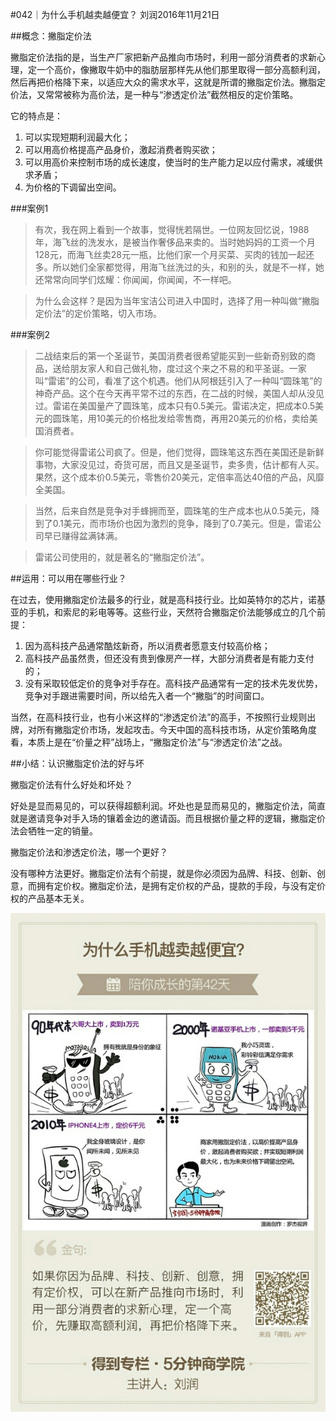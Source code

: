 #042｜为什么手机越卖越便宜？
刘润2016年11月21日

##概念：撇脂定价法

撇脂定价法指的是，当生产厂家把新产品推向市场时，利用一部分消费者的求新心理，定一个高价，像撇取牛奶中的脂肪层那样先从他们那里取得一部分高额利润，然后再把价格降下来，以适应大众的需求水平，这就是所谓的撇脂定价法。撇脂定价法，又常常被称为高价法，是一种与“渗透定价法”截然相反的定价策略。

它的特点是：
1. 可以实现短期利润最大化；
2. 可以用高价格提高产品身价，激起消费者购买欲；
3. 可以用高价来控制市场的成长速度，使当时的生产能力足以应付需求，减缓供求矛盾；
4. 为价格的下调留出空间。

###案例1

>有次，我在网上看到一个故事，觉得恍若隔世。一位网友回忆说，1988年，海飞丝的洗发水，是被当作奢侈品来卖的。当时她妈妈的工资一个月128元，而海飞丝卖28元一瓶，比他们家一个月买菜、买肉的钱加一起还多。所以她们全家都觉得，用海飞丝洗过的头，和别的头，就是不一样，她还常常向同学们炫耀：你闻闻，你闻闻，不一样吧。

>为什么会这样？是因为当年宝洁公司进入中国时，选择了用一种叫做“撇脂定价法”的定价策略，切入市场。

###案例2

>二战结束后的第一个圣诞节，美国消费者很希望能买到一些新奇别致的商品，送给朋友家人和自己做礼物，度过这个来之不易的和平圣诞。一家叫“雷诺”的公司，看准了这个机遇。他们从阿根廷引入了一种叫“圆珠笔”的神奇产品。这个在今天再平常不过的东西，在二战的时候，美国人却从没见过。雷诺在美国量产了圆珠笔，成本只有0.5美元。雷诺决定，把成本0.5美元的圆珠笔，用10美元的价格批发给零售商，再用20美元的价格，卖给美国消费者。

>你可能觉得雷诺公司疯了。但是，他们觉得，圆珠笔这东西在美国还是新鲜事物，大家没见过，奇货可居，而且又是圣诞节，卖多贵，估计都有人买。果然，这个成本价0.5美元，零售价20美元，定倍率高达40倍的产品，风靡全美国。

>当然，后来自然是竞争对手蜂拥而至，圆珠笔的生产成本也从0.5美元，降到了0.1美元，而市场价也因为激烈的竞争，降到了0.7美元。但是，雷诺公司早已赚得盆满钵满。

>雷诺公司使用的，就是著名的“撇脂定价法”。

##运用：可以用在哪些行业？

在过去，使用撇脂定价法最多的行业，就是高科技行业。比如英特尔的芯片，诺基亚的手机，和索尼的彩电等等。这些行业，天然符合撇脂定价法能够成立的几个前提：

1. 因为高科技产品通常酷炫新奇，所以消费者愿意支付较高价格；
2. 高科技产品虽然贵，但还没有贵到像房产一样，大部分消费者是有能力支付的；
3. 没有采取较低定价的竞争对手存在。高科技产品通常有一定的技术先发优势，竞争对手跟进需要时间，所以给先入者一个“撇脂”的时间窗口。

当然，在高科技行业，也有小米这样的“渗透定价法”的高手，不按照行业规则出牌，对所有撇脂定价市场，发起攻击。今天中国的高科技市场，从定价策略角度看，本质上是在“价量之秤”战场上，“撇脂定价法”与“渗透定价法”之战。

##小结：认识撇脂定价法的好与坏

撇脂定价法有什么好处和坏处？

好处是显而易见的，可以获得超额利润。坏处也是显而易见的，撇脂定价法，简直就是邀请竞争对手入场的镶着金边的邀请函。而且根据价量之秤的逻辑，撇脂定价法会牺牲一定的销量。

撇脂定价法和渗透定价法，哪一个更好？

没有哪种方法更好。撇脂定价法有个前提，就是你必须因为品牌、科技、创新、创意，而拥有定价权。撇脂定价法，是拥有定价权的产品，提款的手段，与没有定价权的产品基本无关。

![](./_image/2017-08-04-15-25-57.jpg)

